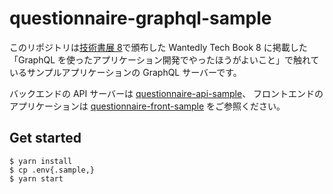 # questionnaire-graphql-sample

このリポジトリは[技術書展 8](https://techbookfest.org/event/tbf08)で頒布した Wantedly Tech Book 8 に掲載した「GraphQL を使ったアプリケーション開発でやったほうがよいこと」で触れているサンプルアプリケーションの GraphQL サーバーです。

バックエンドの API サーバーは [questionnaire-api-sample](https://github.com/chloe463/questionnaire-api-sample)、 フロントエンドのアプリケーションは [questionnaire-front-sample](https://github.com/chloe463/questionnaire-frontend-sample) をご参照ください。

## Get started

```
$ yarn install
$ cp .env{.sample,}
$ yarn start
```

